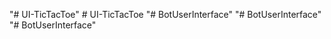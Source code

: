 "# UI-TicTacToe" 
#   U I - T i c T a c T o e  
 "# BotUserInterface" 
"# BotUserInterface" 
"# BotUserInterface" 
